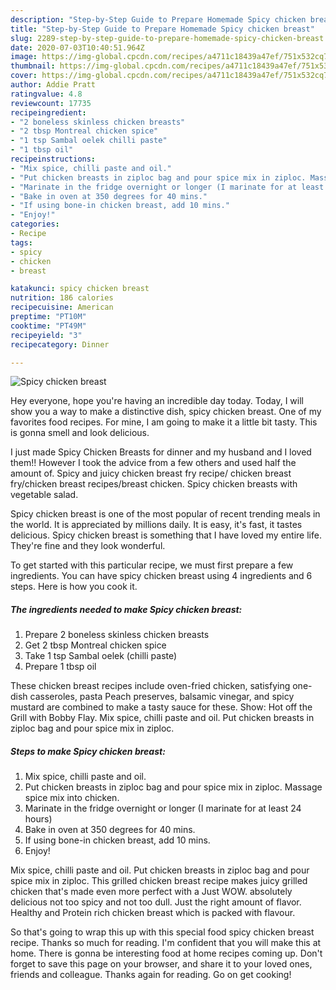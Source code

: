 ```yaml
---
description: "Step-by-Step Guide to Prepare Homemade Spicy chicken breast"
title: "Step-by-Step Guide to Prepare Homemade Spicy chicken breast"
slug: 2289-step-by-step-guide-to-prepare-homemade-spicy-chicken-breast
date: 2020-07-03T10:40:51.964Z
image: https://img-global.cpcdn.com/recipes/a4711c18439a47ef/751x532cq70/spicy-chicken-breast-recipe-main-photo.jpg
thumbnail: https://img-global.cpcdn.com/recipes/a4711c18439a47ef/751x532cq70/spicy-chicken-breast-recipe-main-photo.jpg
cover: https://img-global.cpcdn.com/recipes/a4711c18439a47ef/751x532cq70/spicy-chicken-breast-recipe-main-photo.jpg
author: Addie Pratt
ratingvalue: 4.8
reviewcount: 17735
recipeingredient:
- "2 boneless skinless chicken breasts"
- "2 tbsp Montreal chicken spice"
- "1 tsp Sambal oelek chilli paste"
- "1 tbsp oil"
recipeinstructions:
- "Mix spice, chilli paste and oil."
- "Put chicken breasts in ziploc bag and pour spice mix in ziploc. Massage spice mix into chicken."
- "Marinate in the fridge overnight or longer (I marinate for at least 24 hours)"
- "Bake in oven at 350 degrees for 40 mins."
- "If using bone-in chicken breast, add 10 mins."
- "Enjoy!"
categories:
- Recipe
tags:
- spicy
- chicken
- breast

katakunci: spicy chicken breast 
nutrition: 186 calories
recipecuisine: American
preptime: "PT10M"
cooktime: "PT49M"
recipeyield: "3"
recipecategory: Dinner

---
```



![Spicy chicken breast](https://img-global.cpcdn.com/recipes/a4711c18439a47ef/751x532cq70/spicy-chicken-breast-recipe-main-photo.jpg)

Hey everyone, hope you're having an incredible day today. Today, I will show you a way to make a distinctive dish, spicy chicken breast. One of my favorites food recipes. For mine, I am going to make it a little bit tasty. This is gonna smell and look delicious.

I just made Spicy Chicken Breasts for dinner and my husband and I loved them!! However I took the advice from a few others and used half the amount of. Spicy and juicy chicken breast fry recipe/ chicken breast fry/chicken breast recipes/breast chicken. Spicy chicken breasts with vegetable salad.

Spicy chicken breast is one of the most popular of recent trending meals in the world. It is appreciated by millions daily. It is easy, it's fast, it tastes delicious. Spicy chicken breast is something that I have loved my entire life. They're fine and they look wonderful.


To get started with this particular recipe, we must first prepare a few ingredients. You can have spicy chicken breast using 4 ingredients and 6 steps. Here is how you cook it.

<!--inarticleads1-->

##### The ingredients needed to make Spicy chicken breast:

1. Prepare 2 boneless skinless chicken breasts
1. Get 2 tbsp Montreal chicken spice
1. Take 1 tsp Sambal oelek (chilli paste)
1. Prepare 1 tbsp oil


These chicken breast recipes include oven-fried chicken, satisfying one-dish casseroles, pasta Peach preserves, balsamic vinegar, and spicy mustard are combined to make a tasty sauce for these. Show: Hot off the Grill with Bobby Flay. Mix spice, chilli paste and oil. Put chicken breasts in ziploc bag and pour spice mix in ziploc. 

<!--inarticleads2-->

##### Steps to make Spicy chicken breast:

1. Mix spice, chilli paste and oil.
1. Put chicken breasts in ziploc bag and pour spice mix in ziploc. Massage spice mix into chicken.
1. Marinate in the fridge overnight or longer (I marinate for at least 24 hours)
1. Bake in oven at 350 degrees for 40 mins.
1. If using bone-in chicken breast, add 10 mins.
1. Enjoy!


Mix spice, chilli paste and oil. Put chicken breasts in ziploc bag and pour spice mix in ziploc. This grilled chicken breast recipe makes juicy grilled chicken that&#39;s made even more perfect with a Just WOW. absolutely delicious not too spicy and not too dull. Just the right amount of flavor. Healthy and Protein rich chicken breast which is packed with flavour. 

So that's going to wrap this up with this special food spicy chicken breast recipe. Thanks so much for reading. I'm confident that you will make this at home. There is gonna be interesting food at home recipes coming up. Don't forget to save this page on your browser, and share it to your loved ones, friends and colleague. Thanks again for reading. Go on get cooking!
